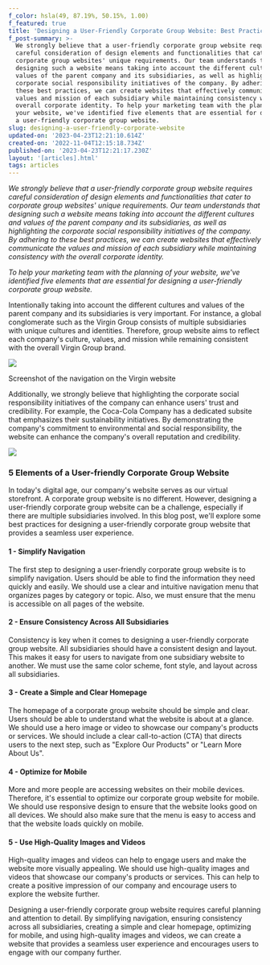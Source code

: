 ```yaml
---
f_color: hsla(49, 87.19%, 50.15%, 1.00)
f_featured: true
title: 'Designing a User-Friendly Corporate Group Website: Best Practices'
f_post-summary: >-
  We strongly believe that a user-friendly corporate group website requires
  careful consideration of design elements and functionalities that cater to
  corporate group websites' unique requirements. Our team understands that
  designing such a website means taking into account the different cultures and
  values of the parent company and its subsidiaries, as well as highlighting the
  corporate social responsibility initiatives of the company. By adhering to
  these best practices, we can create websites that effectively communicate the
  values and mission of each subsidiary while maintaining consistency with the
  overall corporate identity. To help your marketing team with the planning of
  your website, we've identified five elements that are essential for designing
  a user-friendly corporate group website.
slug: designing-a-user-friendly-corporate-website
updated-on: '2023-04-23T12:21:10.614Z'
created-on: '2022-11-04T12:15:18.734Z'
published-on: '2023-04-23T12:21:17.230Z'
layout: '[articles].html'
tags: articles
---
```


_We strongly believe that a user-friendly corporate group website requires careful consideration of design elements and functionalities that cater to corporate group websites' unique requirements. Our team understands that designing such a website means taking into account the different cultures and values of the parent company and its subsidiaries, as well as highlighting the corporate social responsibility initiatives of the company. By adhering to these best practices, we can create websites that effectively communicate the values and mission of each subsidiary while maintaining consistency with the overall corporate identity._

_To help your marketing team with the planning of your website, we've identified five elements that are essential for designing a user-friendly corporate group website._

Intentionally taking into account the different cultures and values of the parent company and its subsidiaries is very important. For instance, a global conglomerate such as the Virgin Group consists of multiple subsidiaries with unique cultures and identities. Therefore, group website aims to reflect each company's culture, values, and mission while remaining consistent with the overall Virgin Group brand.

![](/assets/external/64451e187588014e2db80a3c_virgin-group-menu.jpeg)

Screenshot of the navigation on the Virgin website

Additionally, we strongly believe that highlighting the corporate social responsibility initiatives of the company can enhance users' trust and credibility. For example, the Coca-Cola Company has a dedicated subsite that emphasizes their sustainability initiatives. By demonstrating the company's commitment to environmental and social responsibility, the website can enhance the company's overall reputation and credibility.

![](/assets/external/64451eb9b7dd7051df117923_cocacola-sustainability.jpeg)

### 5 Elements of a User-friendly Corporate Group Website

In today's digital age, our company's website serves as our virtual storefront. A corporate group website is no different. However, designing a user-friendly corporate group website can be a challenge, especially if there are multiple subsidiaries involved. In this blog post, we'll explore some best practices for designing a user-friendly corporate group website that provides a seamless user experience.

#### 1 - Simplify Navigation

The first step to designing a user-friendly corporate group website is to simplify navigation. Users should be able to find the information they need quickly and easily. We should use a clear and intuitive navigation menu that organizes pages by category or topic. Also, we must ensure that the menu is accessible on all pages of the website.

#### 2 - Ensure Consistency Across All Subsidiaries

Consistency is key when it comes to designing a user-friendly corporate group website. All subsidiaries should have a consistent design and layout. This makes it easy for users to navigate from one subsidiary website to another. We must use the same color scheme, font style, and layout across all subsidiaries.

#### 3 - Create a Simple and Clear Homepage

The homepage of a corporate group website should be simple and clear. Users should be able to understand what the website is about at a glance. We should use a hero image or video to showcase our company's products or services. We should include a clear call-to-action (CTA) that directs users to the next step, such as "Explore Our Products" or "Learn More About Us".

#### 4 - Optimize for Mobile

More and more people are accessing websites on their mobile devices. Therefore, it's essential to optimize our corporate group website for mobile. We should use responsive design to ensure that the website looks good on all devices. We should also make sure that the menu is easy to access and that the website loads quickly on mobile.

#### 5 - Use High-Quality Images and Videos

High-quality images and videos can help to engage users and make the website more visually appealing. We should use high-quality images and videos that showcase our company's products or services. This can help to create a positive impression of our company and encourage users to explore the website further.

Designing a user-friendly corporate group website requires careful planning and attention to detail. By simplifying navigation, ensuring consistency across all subsidiaries, creating a simple and clear homepage, optimizing for mobile, and using high-quality images and videos, we can create a website that provides a seamless user experience and encourages users to engage with our company further.

‍
